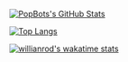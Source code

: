 [![PopBots's GitHub Stats](https://github-readme-stats.vercel.app/api?username=popbot&count_private=true&show_icons=true&theme=panda&hide_rank=false)](https://github.com/anuraghazra/github-readme-stats)

[![Top Langs](https://github-readme-stats.vercel.app/api/top-langs/?username=popbot&theme=panda&langs_count=10)](https://github.com/anuraghazra/github-readme-stats)

[![willianrod's wakatime stats](https://github-readme-stats.vercel.app/api/wakatime?username=PopBot)](https://github.com/anuraghazra/github-readme-stats)
